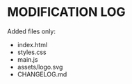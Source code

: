 # MODIFICATION LOG

Added files only:
- index.html
- styles.css
- main.js
- assets/logo.svg
- CHANGELOG.md
